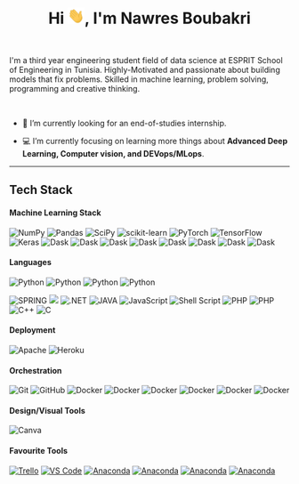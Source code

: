 <h1 align="center">Hi <img  src="https://raw.githubusercontent.com/ABSphreak/ABSphreak/master/gifs/Hi.gif" width="30px">, I'm Nawres Boubakri</h1>
<p align="center">
<a href="https://www.linkedin.com/in/nawres-boubakri98/" target="_blank"><img alt="" src="https://img.shields.io/badge/LinkedIn-00457C?logo=linkedin&logoColor=white" style="vertical-align:center" /></a>
<a href="mailto:boubakri.nawres@esprit.tn"><img alt="" src="https://img.shields.io/badge/boubakri.nawres@esprit.tn-c12314?logo=gmail&logoColor=red" style="vertical-align:center"  /></a>
</p>

I'm a third year engineering student field of data science at ESPRIT School of Engineering in Tunisia. Highly-Motivated and passionate about building models that fix problems. Skilled in machine learning, problem solving, programming and creative thinking. 

  <br>

- 📝 I’m currently looking for an end-of-studies internship.

- 💻 I’m currently focusing on learning more things about  **Advanced Deep Learning, Computer vision, and DEVops/MLops**.

---


## Tech Stack

#### Machine Learning Stack
![NumPy](https://img.shields.io/badge/-numpy-000?style=for-the-badge&logo=numpy)
![Pandas](https://img.shields.io/badge/-pandas-000?style=for-the-badge&logo=pandas)
![SciPy](https://img.shields.io/badge/-SciPy-000?style=for-the-badge&logo=scipy)
![scikit-learn](https://img.shields.io/badge/-scikit--learn-000?style=for-the-badge&logo=scikit-learn)
![PyTorch](https://img.shields.io/badge/-PyTorch-000?style=for-the-badge&logo=PyTorch)
![TensorFlow](https://img.shields.io/badge/-TF-000?style=for-the-badge&logo=TensorFlow)
![Keras](https://img.shields.io/badge/-Keras-000?style=for-the-badge&logo=Keras)
![Dask](https://img.shields.io/badge/-YOLO_v5-000?style=for-the-badge&logo=yolo)
![Dask](https://img.shields.io/badge/-NLTK-000?style=for-the-badge&logo=nltk)
![Dask](https://img.shields.io/badge/-Spark-000?style=for-the-badge&logo=spark)
![Dask](https://img.shields.io/badge/-CNN-000?style=for-the-badge&logo=bigdata)
![Dask](https://img.shields.io/badge/-ANN-000?style=for-the-badge&logo=bigdata)
![Dask](https://img.shields.io/badge/-RNN-000?style=for-the-badge&logo=bigdata)
![Dask](https://img.shields.io/badge/-GNN-000?style=for-the-badge&logo=bigdata)
![Dask](https://img.shields.io/badge/-opencv-000?style=for-the-badge&logo=opencv)



#### Languages
![Python](https://img.shields.io/badge/-Python-000?style=for-the-badge&logo=python&logoColor=ffdd54)
![Python](https://img.shields.io/badge/-R-000?style=for-the-badge&logo=R&logoColor=55bfdc)
![Python](https://img.shields.io/badge/-fast_Api-000?style=for-the-badge&logo=fastapi&logoColor=ffdd54)
![Python](https://img.shields.io/badge/-flask-000?style=for-the-badge&logo=flask&logoColor=ffdd54)

![SPRING](https://img.shields.io/badge/-SPRING-000?style=for-the-badge&logo=SPRING)
![](https://img.shields.io/badge/-SPRING_BOOT-000?style=for-the-badge&logo=SPRINGBOOT)
![.NET](https://img.shields.io/badge/-.NET-000?style=for-the-badge&logo=.NET)
![JAVA](https://img.shields.io/badge/-JAVA-000?style=for-the-badge&logo=java)
![JavaScript](https://img.shields.io/badge/-JavaScript-000?style=for-the-badge&logo=javascript)
![Shell Script](https://img.shields.io/badge/-shell_script-000?style=for-the-badge&logo=gnu-bash)
![PHP](https://img.shields.io/badge/-PHP-000?style=for-the-badge&logo=php)
![PHP](https://img.shields.io/badge/-symphony-000?style=for-the-badge&logo=symphony)
![C++](https://img.shields.io/badge/-C++-000?style=for-the-badge&logo=c++)
![C](https://img.shields.io/badge/-C-000?style=for-the-badge&logo=c)





#### Deployment
![Apache](https://img.shields.io/badge/-Apache-000?style=for-the-badge&logo=apache)
![Heroku](https://img.shields.io/badge/-Heroku-000?style=for-the-badge&logo=heroku)

#### Orchestration
![Git](https://img.shields.io/badge/-Git-000?style=for-the-badge&logo=git)
![GitHub](https://img.shields.io/badge/-GitHub-000?style=for-the-badge&logo=github)
![Docker](https://img.shields.io/badge/-docker-000?style=for-the-badge&logo=docker)
![Docker](https://img.shields.io/badge/-jenkins-000?style=for-the-badge&logo=jenkins)
![Docker](https://img.shields.io/badge/-nexus-000?style=for-the-badge&logo=nexus)
![Docker](https://img.shields.io/badge/-docker_hub-000?style=for-the-badge&logo=docker)
![Docker](https://img.shields.io/badge/-grafana-000?style=for-the-badge&logo=grafana)
![Docker](https://img.shields.io/badge/-prometheus-000?style=for-the-badge&logo=prometheus)

#### Design/Visual Tools
![Canva](https://img.shields.io/badge/-Canva-000?style=for-the-badge&logo=canva)

#### Favourite Tools
[![Trello](https://img.shields.io/badge/-trello-000?style=for-the-badge&logo=trello)](https://notion.so)
[![VS Code](https://img.shields.io/badge/-Code-000?style=for-the-badge&logo=visualstudiocode)](https://code.visualstudion.com)
[![Anaconda](https://img.shields.io/badge/-Anaconda-000?style=for-the-badge&logo=Anaconda)](https://espanso.org)
[![Anaconda](https://img.shields.io/badge/-jupyter_lab-000?style=for-the-badge&logo=jupyter)](https://espanso.org)
[![Anaconda](https://img.shields.io/badge/-colab-000?style=for-the-badge&logo=googlecolab)](https://espanso.org)
[![Anaconda](https://img.shields.io/badge/-deepnote-000?style=for-the-badge&logo=deepnote)](https://espanso.org)
